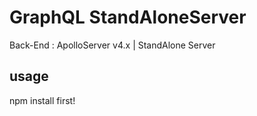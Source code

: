 # GraphQL StandAloneServer

Back-End : ApolloServer v4.x | StandAlone Server

## usage

npm install first!